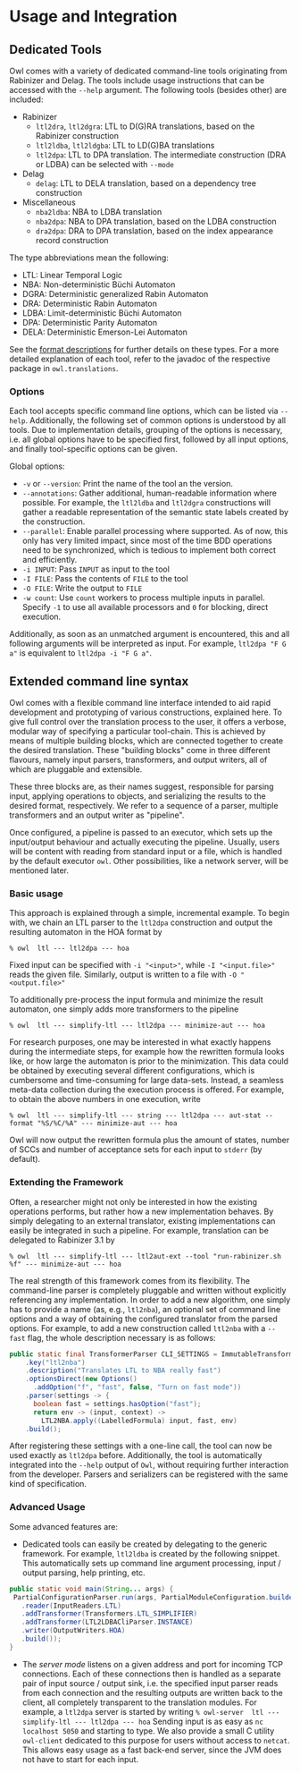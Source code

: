 # Usage and Integration

## Dedicated Tools

Owl comes with a variety of dedicated command-line tools originating from Rabinizer and Delag. The tools include usage instructions that can be accessed with the `--help` argument. The following tools (besides other) are included: 

  * Rabinizer
    * `ltl2dra`, `ltl2dgra`: LTL to D(G)RA translations, based on the Rabinizer construction
    * `ltl2ldba`, `ltl2ldgba`: LTL to LD(G)BA translations
    * `ltl2dpa`: LTL to DPA translation. The intermediate construction (DRA or LDBA) can be selected with `--mode`
  * Delag
    * `delag`: LTL to DELA translation, based on a dependency tree construction
  * Miscellaneous
    * `nba2ldba`: NBA to LDBA translation
    * `nba2dpa`: NBA to DPA translation, based on the LDBA construction
    * `dra2dpa`: DRA to DPA translation, based on the index appearance record construction

The type abbreviations mean the following:

  * LTL: Linear Temporal Logic
  * NBA: Non-deterministic Büchi Automaton
  * DGRA: Deterministic generalized Rabin Automaton
  * DRA: Deterministic Rabin Automaton
  * LDBA: Limit-deterministic Büchi Automaton
  * DPA: Deterministic Parity Automaton
  * DELA: Deterministic Emerson-Lei Automaton

See the [format descriptions](FORMATS.md) for further details on these types.
For a more detailed explanation of each tool, refer to the javadoc of the respective package in `owl.translations`.

### Options

Each tool accepts specific command line options, which can be listed via `--help`.
Additionally, the following set of common options is understood by all tools.
Due to implementation details, grouping of the options is necessary, i.e. all global options have to be specified first, followed by all input options, and finally tool-specific options can be given.

Global options:
  * `-v` or `--version`: Print the name of the tool an the version.
  * `--annotations`: Gather additional, human-readable information where possible. For example, the `ltl2ldba` and `ltl2dgra` constructions will gather a readable representation of the semantic state labels created by the construction.
  * `--parallel`: Enable parallel processing where supported. As of now, this only has very limited impact, since most of the time BDD operations need to be synchronized, which is tedious to implement both correct and efficiently.
  * `-i INPUT`: Pass `INPUT` as input to the tool
  * `-I FILE`: Pass the contents of `FILE` to the tool
  * `-O FILE`: Write the output to `FILE`
  * `-w count`: Use `count` workers to process multiple inputs in parallel. Specify `-1` to use all available processors and `0` for blocking, direct execution.

Additionally, as soon as an unmatched argument is encountered, this and all following arguments will be interpreted as input.
For example, `ltl2dpa "F G a"` is equivalent to `ltl2dpa -i "F G a"`.

## Extended command line syntax

Owl comes with a flexible command line interface intended to aid rapid development and prototyping of various constructions, explained here.
To give full control over the translation process to the user, it offers a verbose, modular way of specifying a particular tool-chain.
This is achieved by means of multiple building blocks, which are connected together to create the desired translation.
These "building blocks" come in three different flavours, namely input parsers, transformers, and output writers, all of which are pluggable and extensible.

These three blocks are, as their names suggest, responsible for parsing input, applying operations to objects, and serializing the results to the desired format, respectively.
We refer to a sequence of a parser, multiple transformers and an output writer as "pipeline".

Once configured, a pipeline is passed to an executor, which sets up the input/output behaviour and actually executing the pipeline.
Usually, users will be content with reading from standard input or a file, which is handled by the default executor `owl`.
Other possibilities, like a network server, will be mentioned later.

### Basic usage

This approach is explained through a simple, incremental example.
To begin with, we chain an LTL parser to the `ltl2dpa` construction and output the resulting automaton in the HOA format by

```
% owl  ltl --- ltl2dpa --- hoa
```

Fixed input can be specified with `-i "<input>"`, while `-I "<input.file>"` reads the given file.
Similarly, output is written to a file with `-O "<output.file>"`

To additionally pre-process the input formula and minimize the result automaton, one simply adds more transformers to the pipeline

```
% owl  ltl --- simplify-ltl --- ltl2dpa --- minimize-aut --- hoa
```

For research purposes, one may be interested in what exactly happens during the intermediate steps, for example how the rewritten formula looks like, or how large the automaton is prior to the minimization.
This data could be obtained by executing several different configurations, which is cumbersome and time-consuming for large data-sets.
Instead, a seamless meta-data collection during the execution process is offered.
For example, to obtain the above numbers in one execution, write

```
% owl  ltl --- simplify-ltl --- string --- ltl2dpa --- aut-stat --format "%S/%C/%A" --- minimize-aut --- hoa
```

Owl will now output the rewritten formula plus the amount of states, number of SCCs and number of acceptance sets for each input to `stderr` (by default).

### Extending the Framework

Often, a researcher might not only be interested in how the existing operations performs, but rather how a new implementation behaves.
By simply delegating to an external translator, existing implementations can easily be integrated in such a pipeline.
For example, translation can be delegated to Rabinizer 3.1 by

```
% owl  ltl --- simplify-ltl --- ltl2aut-ext --tool "run-rabinizer.sh %f" --- minimize-aut --- hoa
```

The real strength of this framework comes from its flexibility. 
The command-line parser is completely pluggable and written without explicitly referencing any implementation.
In order to add a new algorithm, one simply has to provide a name (as, e.g., `ltl2nba`), an optional set of command line options and a way of obtaining the configured translator from the parsed options.
For example, to add a new construction called `ltl2nba` with a `--fast` flag, the whole description necessary is as follows:

```java
public static final TransformerParser CLI_SETTINGS = ImmutableTransformerParser.builder()
    .key("ltl2nba")
    .description("Translates LTL to NBA really fast")
    .optionsDirect(new Options()
      .addOption("f", "fast", false, "Turn on fast mode"))
    .parser(settings -> {
      boolean fast = settings.hasOption("fast");
      return env -> (input, context) ->
        LTL2NBA.apply((LabelledFormula) input, fast, env)
    .build();
```

After registering these settings with a one-line call, the tool can now be used exactly as `ltl2dpa` before.
Additionally, the tool is automatically integrated into the `--help` output of `Owl`, without requiring further interaction from the developer.
Parsers and serializers can be registered with the same kind of specification.

### Advanced Usage

Some advanced features are:

  * Dedicated tools can easily be created by delegating to the generic framework.
    For example, `ltl2ldba` is created by the following snippet. This automatically sets up command line argument processing, input / output parsing, help printing, etc.
   
```java
public static void main(String... args) {
 PartialConfigurationParser.run(args, PartialModuleConfiguration.builder("ltl2ldba")
   .reader(InputReaders.LTL)
   .addTransformer(Transformers.LTL_SIMPLIFIER)
   .addTransformer(LTL2LDBACliParser.INSTANCE)
   .writer(OutputWriters.HOA)
   .build());
}
```

  * The *server mode* listens on a given address and port for incoming TCP connections.
    Each of these connections then is handled as a separate pair of input source / output sink, i.e. the specified input parser reads from each connection and the resulting outputs are written back to the client, all completely transparent to the translation modules.
    For example, a `ltl2dpa` server is started by writing
    `% owl-server  ltl --- simplify-ltl --- ltl2dpa --- hoa`
    Sending input is as easy as `nc localhost 5050` and starting to type.
    We also provide a small C utility `owl-client` dedicated to this purpose for users without access to `netcat`.
    This allows easy usage as a fast back-end server, since the JVM does not have to start for each input.